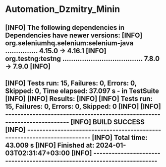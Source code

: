 # Automation_Dzmitry_Minin

[INFO] The following dependencies in Dependencies have newer versions:
[INFO]   org.seleniumhq.selenium:selenium-java ............... 4.15.0 -> 4.16.1
[INFO]   org.testng:testng ..................................... 7.8.0 -> 7.9.0
[INFO]
---
[INFO] Tests run: 15, Failures: 0, Errors: 0, Skipped: 0, Time elapsed: 37.097 s - in TestSuite
[INFO]
[INFO] Results:
[INFO]
[INFO] Tests run: 15, Failures: 0, Errors: 0, Skipped: 0
[INFO]
[INFO] ------------------------------------------------------------------------
[INFO] BUILD SUCCESS
[INFO] ------------------------------------------------------------------------
[INFO] Total time:  43.009 s
[INFO] Finished at: 2024-01-03T02:31:47+03:00
[INFO] ------------------------------------------------------------------------
---